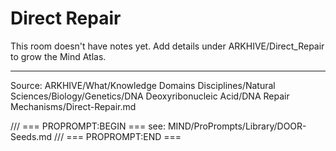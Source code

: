 # Direct Repair

This room doesn't have notes yet. Add details under ARKHIVE/Direct_Repair to grow the Mind Atlas.

---
Source: ARKHIVE/What/Knowledge Domains Disciplines/Natural Sciences/Biology/Genetics/DNA Deoxyribonucleic Acid/DNA Repair Mechanisms/Direct-Repair.md

/// === PROPROMPT:BEGIN ===
see: MIND/ProPrompts/Library/DOOR-Seeds.md
/// === PROPROMPT:END ===
